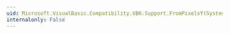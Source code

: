 ```yaml
---
uid: Microsoft.VisualBasic.Compatibility.VB6.Support.FromPixelsY(System.Double,Microsoft.VisualBasic.Compatibility.VB6.ScaleMode)
internalonly: False
---
```

